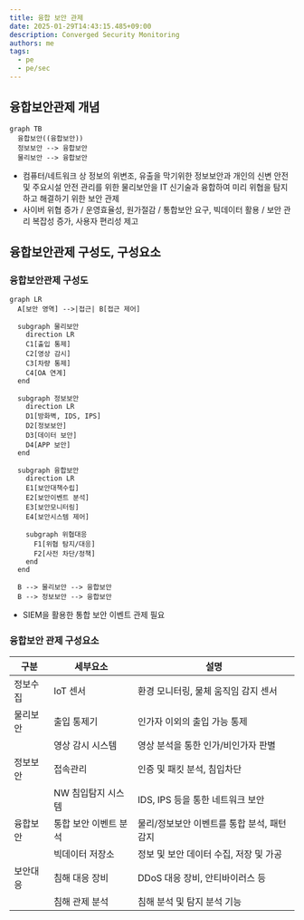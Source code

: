 ```yaml
---
title: 융합 보안 관제
date: 2025-01-29T14:43:15.485+09:00
description: Converged Security Monitoring
authors: me
tags:
  - pe
  - pe/sec
---
```


## 융합보안관제 개념

```mermaid
graph TB
  융합보안((융합보안))
  정보보안 --> 융합보안
  물리보안 --> 융합보안
```

- 컴퓨터/네트워크 상 정보의 위변조, 유출을 막기위한 정보보안과 개인의 신변 안전 및 주요시설 안전 관리를 위한 물리보안을 IT 신기술과 융합하여 미리 위협을 탐지하고 해결하기 위한 보안 관제
- 사이버 위협 증가 / 운영효율성, 원가절감 / 통합보안 요구, 빅데이터 활용 / 보안 관리 복잡성 증가, 사용자 편리성 제고

## 융합보안관제 구성도, 구성요소

### 융합보안관제 구성도

```mermaid
graph LR
  A[보안 영역] -->|접근| B[접근 제어]

  subgraph 물리보안
    direction LR
    C1[출입 통제]
    C2[영상 감시]
    C3[차량 통제]
    C4[OA 연계]
  end

  subgraph 정보보안
    direction LR
    D1[방화벽, IDS, IPS]
    D2[정보보안]
    D3[데이터 보안]
    D4[APP 보안]
  end

  subgraph 융합보안
    direction LR
    E1[보안대책수립]
    E2[보안이벤트 분석]
    E3[보안모니터링]
    E4[보안시스템 제어]
    
    subgraph 위협대응
      F1[위협 탐지/대응]
      F2[사전 차단/정책]
    end
  end

  B --> 물리보안 --> 융합보안
  B --> 정보보안 --> 융합보안
```

- SIEM을 활용한 통합 보안 이벤트 관제 필요

### 융합보안 관제 구성요소

| 구분 | 세부요소 | 설명 |
| --- | --- | --- |
| 정보수집 | IoT 센서 | 환경 모니터링, 물체 움직임 감지 센서 |
| 물리보안 | 출입 통제기 | 인가자 이외의 출입 가능 통제 |
| | 영상 감시 시스템 | 영상 분석을 통한 인가/비인가자 판별 |
| 정보보안 | 접속관리 | 인증 및 패킷 분석, 침입차단 |
| | NW 침입탐지 시스템 | IDS, IPS 등을 통한 네트워크 보안 |
| 융합보안 | 통합 보안 이벤트 분석 | 물리/정보보안 이벤트를 통합 분석, 패턴 감지 |
| | 빅데이터 저장소 | 정보 및 보안 데이터 수집, 저장 및 가공 |
| 보안대응 | 침해 대응 장비 | DDoS 대응 장비, 안티바이러스 등 |
| | 침해 관제 분석 | 침해 분석 및 탐지 분석 기능 |
